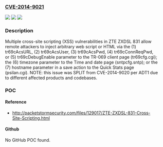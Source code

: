 ### [CVE-2014-9021](https://cve.mitre.org/cgi-bin/cvename.cgi?name=CVE-2014-9021)
![](https://img.shields.io/static/v1?label=Product&message=n%2Fa&color=blue)
![](https://img.shields.io/static/v1?label=Version&message=n%2Fa&color=blue)
![](https://img.shields.io/static/v1?label=Vulnerability&message=n%2Fa&color=brighgreen)

### Description

Multiple cross-site scripting (XSS) vulnerabilities in ZTE ZXDSL 831 allow remote attackers to inject arbitrary web script or HTML via the (1) tr69cAcsURL, (2) tr69cAcsUser, (3) tr69cAcsPwd, (4) tr69cConnReqPwd, or (5) tr69cDebugEnable parameter to the TR-069 client page (tr69cfg.cgi); the (6) timezone parameter to the Time and date page (sntpcfg.sntp); or the (7) hostname parameter in a save action to the Quick Stats page (psilan.cgi).  NOTE: this issue was SPLIT from CVE-2014-9020 per ADT1 due to different affected products and codebases.

### POC

#### Reference
- http://packetstormsecurity.com/files/129017/ZTE-ZXDSL-831-Cross-Site-Scripting.html

#### Github
No GitHub POC found.

